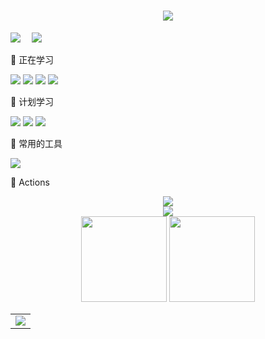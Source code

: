 <!-- 动态打字效果 -->

<h1 align="center">
  
  <a href="https://github.com/iifly">
    <img src="https://readme-typing-svg.herokuapp.com/?lines=Hello;It's%20iifly%20Zone!&center=true&size=27">
  </a>
  
</h1>

<!-- GIF 图片 -->

<!--
<div align="center" >

  <img order-radius="100px" src="unknow.gif"/>

</div>
-->


<!-- 徽标 -->

[![](https://img.shields.io/badge/shields-徽标-yellow?style=flat-square)](https://shields.io/)&emsp;
[![](https://visitor-badge.glitch.me/badge?page_id=iifly)](#)


<!-- 推荐开源项目卡片 -->

<!--
<div align="center">

  <a href="https://github.com/iifly/garden">

    <img src="https://github-readme-stats.vercel.app/api/pin/?username=iifly&repo=garden&theme=dark&bg_color=0d1117&hide_border=true" /> 

  </a>
</div>
-->

💪 正在学习

![](https://img.shields.io/badge/-Java-yellow?style=flat-square)
![](https://img.shields.io/badge/-HTML-E34F26?style=flat-square)
![](https://img.shields.io/badge/-CSS-1572B6?style=flat-square)
![](https://img.shields.io/badge/-JS-oringe?style=flat-square)

🧠 计划学习

![](https://img.shields.io/badge/C-%2300599C.svg?style=flat-square)
![](https://img.shields.io/badge/-C++-00599C?style=flat-square)
![](https://img.shields.io/badge/C%23-%23239120.svg?style=flat-square)

🧰 常用的工具

![](https://img.shields.io/badge/-GitHub-black?style=flat-square&logo=github)

🚀 Actions

<!-- 连续提交代码天数记录 -->

<div align="center">

  <img align="center" src="https://github-readme-streak-stats.herokuapp.com/?user=iifly&theme=dark&hide_border=true" />

</div>

<!-- GitHub奖杯🏆 -->

<div align="center">
  
  <img src="https://github-profile-trophy.vercel.app/?username=iifly&theme=gruvbox&row=1&column=6&no-frame=true&no-bg=true" />
  
</div>

<!-- GitHub数据统计 -->

<div align="center">
  
  <img height="137px" src="https://github-readme-stats.vercel.app/api?username=iifly&hide_title=true&hide_border=true&show_icons=trueline_height=21&text_color=000&icon_color=000&bg_color=0,ea6161,ffc64d,fffc4d,52fa5a&theme=graywhite" />

  <img height="137px" src="https://github-readme-stats.vercel.app/api/top-langs/?username=iifly&hide_title=true&hide_border=true&layout=compact&langs_count=6&text_color=000&icon_color=fff&bg_color=0,52fa5a,4dfcff,c64dff&theme=graywhite" />

</div>

<!-- GitHub Activity Graph -->

<table align="center">
  
  <tr>
    <td colspan="2">
      <img src="https://activity-graph.herokuapp.com/graph?username=iifly&theme=xcode&bg_color=FF000000&hide_border=true" />
    </td>
  </tr>
  
</table>
